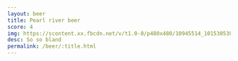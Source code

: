 ```yaml
---
layout: beer
title: Pearl river beer
score: 4
img: https://scontent.xx.fbcdn.net/v/t1.0-0/p480x480/10945514_10153053852213745_6703947153036432278_n.jpg?oh=ab574c9cf03bf881742a9fac8615b5f2&oe=58D8AD4D
desc: So so bland
permalink: /beer/:title.html
---
```

